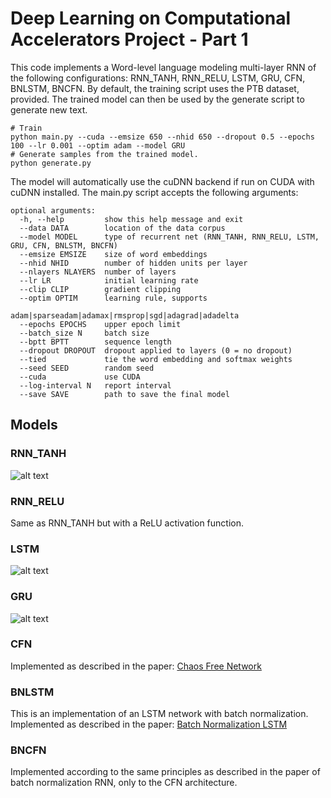 # Deep Learning on Computational Accelerators Project - Part 1

This code implements a Word-level language modeling multi-layer RNN of the following configurations: RNN_TANH, RNN_RELU, LSTM, GRU, CFN, BNLSTM, BNCFN.
By default, the training script uses the PTB dataset, provided. 
The trained model can then be used by the generate script to generate new text.

```
# Train
python main.py --cuda --emsize 650 --nhid 650 --dropout 0.5 --epochs 100 --lr 0.001 --optim adam --model GRU
# Generate samples from the trained model.
python generate.py
```

The model will automatically use the cuDNN backend if run on CUDA with cuDNN installed.
The main.py script accepts the following arguments:
```
optional arguments:
  -h, --help         show this help message and exit
  --data DATA        location of the data corpus
  --model MODEL      type of recurrent net (RNN_TANH, RNN_RELU, LSTM, GRU, CFN, BNLSTM, BNCFN)
  --emsize EMSIZE    size of word embeddings
  --nhid NHID        number of hidden units per layer
  --nlayers NLAYERS  number of layers
  --lr LR            initial learning rate
  --clip CLIP        gradient clipping
  --optim OPTIM      learning rule, supports
                     adam|sparseadam|adamax|rmsprop|sgd|adagrad|adadelta
  --epochs EPOCHS    upper epoch limit
  --batch_size N     batch size
  --bptt BPTT        sequence length
  --dropout DROPOUT  dropout applied to layers (0 = no dropout)
  --tied             tie the word embedding and softmax weights
  --seed SEED        random seed
  --cuda             use CUDA
  --log-interval N   report interval
  --save SAVE        path to save the final model
  ```
  
  ## Models
  
  ### RNN_TANH
  ![alt text](https://datascience-enthusiast.com/figures/rnn_step_forward.png)

  ### RNN_RELU
  Same as RNN_TANH but with a ReLU activation function.
  ### LSTM
  ![alt text](https://i.stack.imgur.com/aTDpS.png)
  ### GRU
  ![alt text](https://colah.github.io/posts/2015-08-Understanding-LSTMs/img/LSTM3-var-GRU.png)
  ### CFN
  Implemented as described in the paper: [Chaos Free Network](https://openreview.net/pdf?id=S1dIzvclg)
  ### BNLSTM
  This is an implementation of an LSTM network with batch normalization. Implemented as described in the paper: [Batch Normalization LSTM](https://arxiv.org/abs/1603.09025)
  ### BNCFN
  Implemented according to the same principles as described in the paper of batch normalization RNN, only to the CFN architecture.
  
